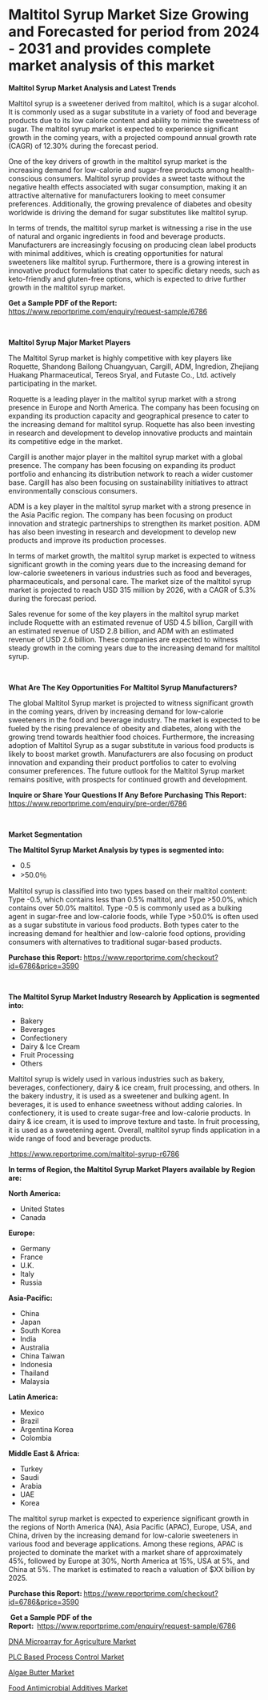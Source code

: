 <p><h1>Maltitol Syrup Market Size Growing and Forecasted for period from 2024 - 2031 and provides complete market analysis of this market</h1></p><p><strong>Maltitol Syrup Market Analysis and Latest Trends</strong></p>
<p><p>Maltitol syrup is a sweetener derived from maltitol, which is a sugar alcohol. It is commonly used as a sugar substitute in a variety of food and beverage products due to its low calorie content and ability to mimic the sweetness of sugar. The maltitol syrup market is expected to experience significant growth in the coming years, with a projected compound annual growth rate (CAGR) of 12.30% during the forecast period.</p><p>One of the key drivers of growth in the maltitol syrup market is the increasing demand for low-calorie and sugar-free products among health-conscious consumers. Maltitol syrup provides a sweet taste without the negative health effects associated with sugar consumption, making it an attractive alternative for manufacturers looking to meet consumer preferences. Additionally, the growing prevalence of diabetes and obesity worldwide is driving the demand for sugar substitutes like maltitol syrup.</p><p>In terms of trends, the maltitol syrup market is witnessing a rise in the use of natural and organic ingredients in food and beverage products. Manufacturers are increasingly focusing on producing clean label products with minimal additives, which is creating opportunities for natural sweeteners like maltitol syrup. Furthermore, there is a growing interest in innovative product formulations that cater to specific dietary needs, such as keto-friendly and gluten-free options, which is expected to drive further growth in the maltitol syrup market.</p></p>
<p><strong>Get a Sample PDF of the Report:&nbsp;</strong> <a href="https://www.reportprime.com/enquiry/request-sample/6786">https://www.reportprime.com/enquiry/request-sample/6786</a></p>
<p>&nbsp;</p>
<p><strong>Maltitol Syrup Major Market Players</strong></p>
<p><p>The Maltitol Syrup market is highly competitive with key players like Roquette, Shandong Bailong Chuangyuan, Cargill, ADM, Ingredion, Zhejiang Huakang Pharmaceutical, Tereos Sryal, and Futaste Co., Ltd. actively participating in the market. </p><p>Roquette is a leading player in the maltitol syrup market with a strong presence in Europe and North America. The company has been focusing on expanding its production capacity and geographical presence to cater to the increasing demand for maltitol syrup. Roquette has also been investing in research and development to develop innovative products and maintain its competitive edge in the market.</p><p>Cargill is another major player in the maltitol syrup market with a global presence. The company has been focusing on expanding its product portfolio and enhancing its distribution network to reach a wider customer base. Cargill has also been focusing on sustainability initiatives to attract environmentally conscious consumers.</p><p>ADM is a key player in the maltitol syrup market with a strong presence in the Asia Pacific region. The company has been focusing on product innovation and strategic partnerships to strengthen its market position. ADM has also been investing in research and development to develop new products and improve its production processes.</p><p>In terms of market growth, the maltitol syrup market is expected to witness significant growth in the coming years due to the increasing demand for low-calorie sweeteners in various industries such as food and beverages, pharmaceuticals, and personal care. The market size of the maltitol syrup market is projected to reach USD 315 million by 2026, with a CAGR of 5.3% during the forecast period.</p><p>Sales revenue for some of the key players in the maltitol syrup market include Roquette with an estimated revenue of USD 4.5 billion, Cargill with an estimated revenue of USD 2.8 billion, and ADM with an estimated revenue of USD 2.6 billion. These companies are expected to witness steady growth in the coming years due to the increasing demand for maltitol syrup.</p></p>
<p>&nbsp;</p>
<p><strong>What Are The Key Opportunities For Maltitol Syrup Manufacturers?</strong></p>
<p><p>The global Maltitol Syrup market is projected to witness significant growth in the coming years, driven by increasing demand for low-calorie sweeteners in the food and beverage industry. The market is expected to be fueled by the rising prevalence of obesity and diabetes, along with the growing trend towards healthier food choices. Furthermore, the increasing adoption of Maltitol Syrup as a sugar substitute in various food products is likely to boost market growth. Manufacturers are also focusing on product innovation and expanding their product portfolios to cater to evolving consumer preferences. The future outlook for the Maltitol Syrup market remains positive, with prospects for continued growth and development.</p></p>
<p><strong>Inquire or Share Your Questions If Any Before Purchasing This Report:</strong> <a href="https://www.reportprime.com/enquiry/pre-order/6786">https://www.reportprime.com/enquiry/pre-order/6786</a></p>
<p>&nbsp;</p>
<p><strong>Market Segmentation</strong></p>
<p><strong>The Maltitol Syrup Market Analysis by types is segmented into:</strong></p>
<p><ul><li>0.5</li><li>>50.0％</li></ul></p>
<p><p>Maltitol syrup is classified into two types based on their maltitol content: Type -0.5, which contains less than 0.5% maltitol, and Type >50.0%, which contains over 50.0% maltitol. Type -0.5 is commonly used as a bulking agent in sugar-free and low-calorie foods, while Type >50.0% is often used as a sugar substitute in various food products. Both types cater to the increasing demand for healthier and low-calorie food options, providing consumers with alternatives to traditional sugar-based products.</p></p>
<p><strong>Purchase this Report:&nbsp;</strong><a href="https://www.reportprime.com/checkout?id=6786&price=3590">https://www.reportprime.com/checkout?id=6786&price=3590</a></p>
<p>&nbsp;</p>
<p><strong>The Maltitol Syrup Market Industry Research by Application is segmented into:</strong></p>
<p><ul><li>Bakery</li><li>Beverages</li><li>Confectionery</li><li>Dairy & Ice Cream</li><li>Fruit Processing</li><li>Others</li></ul></p>
<p><p>Maltitol syrup is widely used in various industries such as bakery, beverages, confectionery, dairy & ice cream, fruit processing, and others. In the bakery industry, it is used as a sweetener and bulking agent. In beverages, it is used to enhance sweetness without adding calories. In confectionery, it is used to create sugar-free and low-calorie products. In dairy & ice cream, it is used to improve texture and taste. In fruit processing, it is used as a sweetening agent. Overall, maltitol syrup finds application in a wide range of food and beverage products.</p></p>
<p><a href="https://www.reportprime.com/maltitol-syrup-r6786">&nbsp;https://www.reportprime.com/maltitol-syrup-r6786</a></p>
<p><strong>In terms of Region, the Maltitol Syrup Market Players available by Region are:</strong></p>
<p>
    <p> <strong> North America: </strong>
        <ul>
            <li>United States</li>
            <li>Canada</li>
        </ul>
        </p> 
    <p> <strong> Europe: </strong>
        <ul>
            <li>Germany</li>
            <li>France</li>
            <li>U.K.</li>
            <li>Italy</li>
            <li>Russia</li>
        </ul>
        </p> 
    <p> <strong> Asia-Pacific: </strong>
        <ul>
            <li>China</li>
            <li>Japan</li>
            <li>South Korea</li>
            <li>India</li>
            <li>Australia</li>
            <li>China Taiwan</li>
            <li>Indonesia</li>
            <li>Thailand</li>
            <li>Malaysia</li>
        </ul>
        </p> 
    <p> <strong> Latin America: </strong>
        <ul>
            <li>Mexico</li>
            <li>Brazil</li>
            <li>Argentina Korea</li>
            <li>Colombia</li>
        </ul>
        </p> 
    <p> <strong> Middle East & Africa: </strong>
        <ul>
            <li>Turkey</li>
            <li>Saudi</li>
            <li>Arabia</li>
            <li>UAE</li>
            <li>Korea</li>
        </ul>
    </p>
    </p>
<p><p>The maltitol syrup market is expected to experience significant growth in the regions of North America (NA), Asia Pacific (APAC), Europe, USA, and China, driven by the increasing demand for low-calorie sweeteners in various food and beverage applications. Among these regions, APAC is projected to dominate the market with a market share of approximately 45%, followed by Europe at 30%, North America at 15%, USA at 5%, and China at 5%. The market is estimated to reach a valuation of $XX billion by 2025.</p></p>
<p><strong>Purchase this Report: </strong><a href="https://www.reportprime.com/checkout?id=6786&price=3590">https://www.reportprime.com/checkout?id=6786&price=3590</a></p>
<p>&nbsp;<strong>Get a Sample PDF of the Report:&nbsp;&nbsp;</strong><a href="https://www.reportprime.com/enquiry/request-sample/6786">https://www.reportprime.com/enquiry/request-sample/6786</a></p>
<p><strong></strong></p>
<p><p><a href="https://www.linkedin.com/pulse/dna-microarray-agriculture-market-trends-detailed-tapee">DNA Microarray for Agriculture Market</a></p><p><a href="https://www.linkedin.com/pulse/plc-based-process-control-market-size-share-analysis-4oqpe">PLC Based Process Control Market</a></p><p><a href="https://github.com/brendafegmorris532/Market-Research-Report-List-1/blob/main/algae-butter-market.md">Algae Butter Market</a></p><p><a href="https://github.com/mhrnetwork1/Market-Research-Report-List-1/blob/main/food-antimicrobial-additives-market.md">Food Antimicrobial Additives Market</a></p></p>